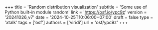 +++
title = 'Random distribution visualization'
subtitle = 'Some use of Python built-in module random'
link = 'https://osf.io/ypc9z'
version = '20241026_v7'
date = '2024-10-25T10:06:00+07:00'
draft = false
type = 'xtalk'
tags = ['osf']
authors = ['viridi']
url = 'osf/ypc9z'
+++
<!--more-->
